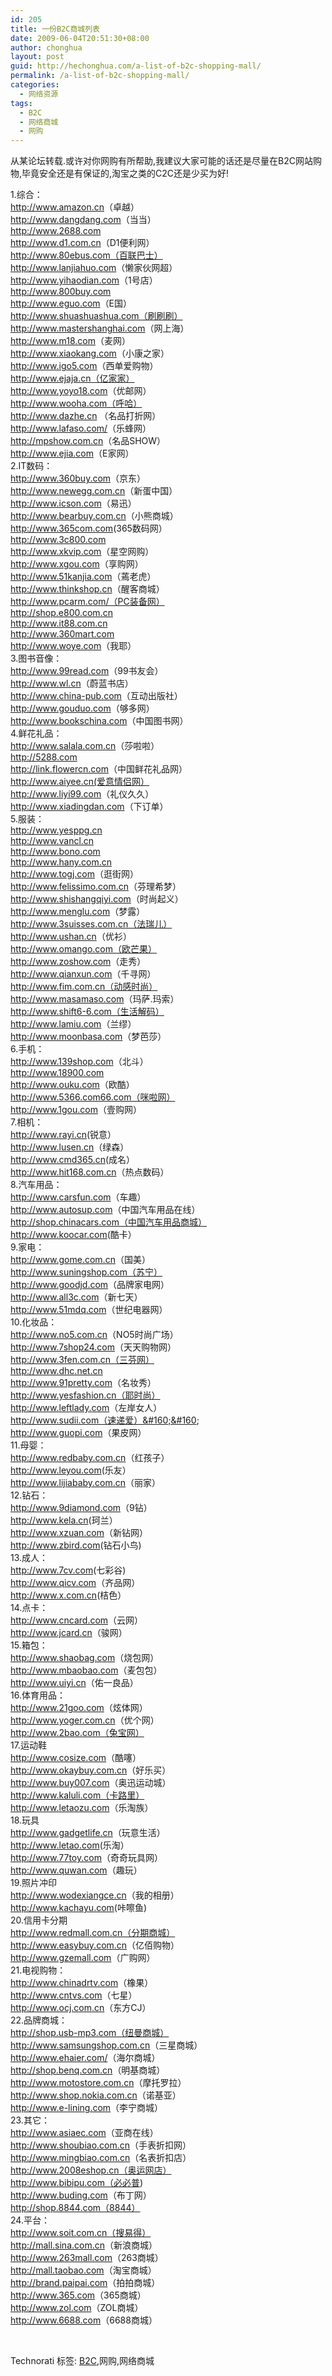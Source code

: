 ```yaml
---
id: 205
title: 一份B2C商城列表
date: 2009-06-04T20:51:30+08:00
author: chonghua
layout: post
guid: http://hechonghua.com/a-list-of-b2c-shopping-mall/
permalink: /a-list-of-b2c-shopping-mall/
categories:
  - 网络资源
tags:
  - B2C
  - 网络商城
  - 网购
---
```

从某论坛转载.或许对你网购有所帮助,我建议大家可能的话还是尽量在B2C网站购物,毕竟安全还是有保证的,淘宝之类的C2C还是少买为好!

<!--more-->

1.综合：  
<http://www.amazon.cn>（卓越）  
<http://www.dangdang.com>（当当）  
<http://www.2688.com>  
<http://www.d1.com.cn>（D1便利网）  
http://www.80ebus.com（百联巴士）  
<http://www.lanjiahuo.com>（懒家伙网超）  
<http://www.yihaodian.com>（1号店）  
<http://www.800buy.com>  
<http://www.eguo.com>（E国）  
http://www.shuashuashua.com（刷刷刷）  
<http://www.mastershanghai.com>（网上海）  
<http://www.m18.com>（麦网）  
<http://www.xiaokang.com>（小康之家）  
<http://www.igo5.com>（西单爱购物）  
http://www.ejaja.cn（亿家家）  
<http://www.yoyo18.com>（优邮网）  
http://www.wooha.com（呼哈）  
<http://www.dazhe.cn> （名品打折网）  
<http://www.lafaso.com/>（乐蜂网）  
<http://mpshow.com.cn>（名品SHOW）  
<http://www.ejia.com>（E家网）  
2.IT数码：  
<http://www.360buy.com>（京东）  
<http://www.newegg.com.cn>（新蛋中国）  
<http://www.icson.com>（易迅）  
<http://www.bearbuy.com.cn>（小熊商城）  
<http://www.365com.com>(365数码网）  
<http://www.3c800.com>  
<http://www.xkvip.com>（星空网购）  
<http://www.xgou.com>（享购网）  
<http://www.51kanjia.com>（蔫老虎）  
<http://www.thinkshop.cn>（醒客商城）  
http://www.pcarm.com/（PC装备网）  
http://shop.e800.com.cn  
<http://www.it88.com.cn>  
<http://www.360mart.com>  
<http://www.woye.com>（我耶）  
3.图书音像：  
<http://www.99read.com>（99书友会）  
<http://www.wl.cn>（蔚蓝书店）  
<http://www.china-pub.com>（互动出版社）&#160;&#160;&#160;&#160;&#160;&#160;&#160;&#160;  
<http://www.gouduo.com>（够多网）  
<http://www.bookschina.com>（中国图书网）  
4.鲜花礼品：  
<http://www.salala.com.cn>（莎啦啦）  
<http://5288.com>  
<http://link.flowercn.com>（中国鲜花礼品网）  
http://www.aiyee.cn(爱意情侣网）  
<http://www.liyi99.com>（礼仪久久）  
<http://www.xiadingdan.com>（下订单）  
5.服装：  
<http://www.yesppg.cn>  
<http://www.vancl.cn>  
<http://www.bono.com>  
<http://www.hany.com.cn>  
<http://www.togj.com>（逛街网）  
<http://www.felissimo.com.cn>（芬理希梦）  
<http://www.shishangqiyi.com>（时尚起义）  
<http://www.menglu.com>（梦露）  
http://www.3suisses.com.cn（法瑞儿）  
<http://www.ushan.cn>（优衫）  
http://www.omango.com（欧芒果）  
<http://www.zoshow.com>（走秀）  
<http://www.qianxun.com>（千寻网）  
http://www.fim.com.cn（动感时尚）  
<http://www.masamaso.com>（玛萨.玛索）  
http://www.shift6-6.com（生活解码）  
<http://www.lamiu.com>（兰缪）  
<http://www.moonbasa.com>（梦芭莎）  
6.手机：  
<http://www.139shop.com>（北斗）  
http://www.18900.com  
<http://www.ouku.com>（欧酷）  
http://www.5366.com66.com（咪啦网）  
<http://www.1gou.com>（壹购网）  
7.相机：  
<http://www.rayi.cn>(锐意）  
<http://www.lusen.cn>（绿森）  
<http://www.cmd365.cn>(成名）  
<http://www.hit168.com.cn>（热点数码）  
8.汽车用品：  
<http://www.carsfun.com>（车趣）  
<http://www.autosup.com>（中国汽车用品在线）  
http://shop.chinacars.com（中国汽车用品商城）  
<http://www.koocar.com>(酷卡）  
9.家电：  
<http://www.gome.com.cn>（国美）  
http://www.suningshop.com（苏宁）  
<http://www.goodjd.com>（品牌家电网）  
<http://www.all3c.com>（新七天）  
<http://www.51mdq.com>（世纪电器网）  
10.化妆品：  
<http://www.no5.com.cn>（NO5时尚广场）  
<http://www.7shop24.com>（天天购物网）  
http://www.3fen.com.cn（三芬网）  
<http://www.dhc.net.cn>  
<http://www.91pretty.com>（名妆秀）  
http://www.yesfashion.cn（耶时尚）  
<http://www.leftlady.com>（左岸女人）  
http://www.sudii.com（速递爱）&#160;&#160;  
<http://www.guopi.com>（果皮网）&#160;&#160;  
11.母婴：  
<http://www.redbaby.com.cn>（红孩子）  
<http://www.leyou.com>(乐友）  
<http://www.lijiababy.com.cn>（丽家）  
12.钻石：  
<http://www.9diamond.com>（9钻）  
<http://www.kela.cn>(珂兰）  
<http://www.xzuan.com>（新钻网）  
<http://www.zbird.com>(钻石小鸟)  
13.成人：  
<http://www.7cv.com>(七彩谷)  
<http://www.qicv.com>（齐品网）  
<http://www.x.com.cn>(桔色）  
14.点卡：  
<http://www.cncard.com>（云网）  
<http://www.jcard.cn>（骏网）  
15.箱包：  
<http://www.shaobag.com>（烧包网）  
<http://www.mbaobao.com>（麦包包）  
<http://www.uiyi.cn>（佑一良品）  
16.体育用品：  
<http://www.21goo.com>（炫体网）  
<http://www.yoger.com.cn>（优个网）  
http://www.2bao.com（兔宝网）  
17.运动鞋  
<http://www.cosize.com>（酷噻）  
<http://www.okaybuy.com.cn>（好乐买）  
<http://www.buy007.com>（奥迅运动城）  
http://www.kaluli.com（卡路里）  
<http://www.letaozu.com>（乐淘族）  
18.玩具  
<http://www.gadgetlife.cn>（玩意生活）&#160;&#160;&#160;&#160;  
<http://www.letao.com>(乐淘）  
<http://www.77toy.com>（奇奇玩具网）  
<http://www.quwan.com>（趣玩）  
19.照片冲印  
<http://www.wodexiangce.cn>（我的相册）  
<http://www.kachayu.com>(咔嚓鱼)  
20.信用卡分期  
http://www.redmall.com.cn（分期商城）  
<http://www.easybuy.com.cn>（亿佰购物）  
<http://www.gzemall.com>（广购网）  
21.电视购物：  
<http://www.chinadrtv.com>（橡果）  
<http://www.cntvs.com>（七星）  
<http://www.ocj.com.cn>（东方CJ）  
22.品牌商城：  
http://shop.usb-mp3.com（纽曼商城）  
<http://www.samsungshop.com.cn>（三星商城）  
<http://www.ehaier.com/>（海尔商城）  
<http://shop.benq.com.cn>（明基商城）  
<http://www.motostore.com.cn>（摩托罗拉）  
<http://www.shop.nokia.com.cn>（诺基亚）  
<http://www.e-lining.com>（李宁商城）  
23.其它：  
<http://www.asiaec.com>（亚商在线）  
<http://www.shoubiao.com.cn>（手表折扣网）  
<http://www.mingbiao.com.cn>（名表折扣店）  
http://www.2008eshop.cn（奥运网店）  
http://www.bibipu.com（必必普)  
<http://www.buding.com>（布丁网）  
http://shop.8844.com（8844）  
24.平台：  
http://www.soit.com.cn（搜易得）  
<http://mall.sina.com.cn>（新浪商城）  
<http://www.263mall.com>（263商城）  
<http://mall.taobao.com>（淘宝商城）  
<http://brand.paipai.com>（拍拍商城）  
<http://www.365.com>（365商城）  
<http://www.zol.com>（ZOL商城）  
<http://www.6688.com>（6688商城）

&#160;

<div style="padding-bottom: 0px; margin: 0px; padding-left: 0px; padding-right: 0px; display: inline; float: none; padding-top: 0px" id="scid:0767317B-992E-4b12-91E0-4F059A8CECA8:c3c26393-0c3b-4b90-8737-b1f392400046" class="wlWriterEditableSmartContent">
  Technorati 标签: <a href="http://technorati.com/tags/B2C" rel="tag">B2C</a>,网购,网络商城
</div>